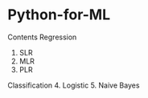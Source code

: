 # Python-for-ML

Contents
Regression
1. SLR
2. MLR
3. PLR

Classification
4. Logistic
5. Naive Bayes
